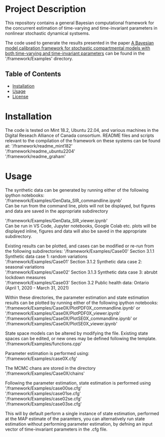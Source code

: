 # Project Description
This repository contains a general Bayesian computational framework for the concurrent estimation of time-varying and time-invariant parameters in nonlinear stochastic dynamical systsems.

The code used to generate the results presented in the paper [A Bayesian model calibration framework for stochastic compartmental models with both time-varying and time-invariant parameters](https://www.sciencedirect.com/science/article/pii/S2468042724000563) can be found in the '/framework/Examples' directory.

## Table of Contents
- [Installation](#installation)
- [Usage](#usage)
- [License](#license)


# Installation
The code is tested on Mint 18.2, Ubuntu 22.04, and various machines in the Digital Reseach Alliance of Canada consortium. README files and scripts relevant to the compilation of the framework on these systems can be found at: 
'/framework/readme_mint182'  
'/framework/readme_ubuntu2204'  
'/framework/readme_graham'  

# Usage

The synthetic data can be generated by running either of the following ipython notebooks:   
'/framework/Examples/GenData_SIR_commandline.ipynb'  
Can be run from the command line, plots will not be displayed, but figures and data are saved in the appropriate subdirectory  

'/framework/Examples/GenData_SIR_viewer.ipynb'  
Can be run in VS Code, Jupyter notebooks, Google Colab etc. plots will be displayed inline, figures and data will also be saved in the appropriate subdirectory.

Existing results can be plotted, and cases can be modified or re-run from the following subdirectories:
'/framework/Examples/Case00' Section 3.1.1 Synthetic data case 1: random variations  
'/framework/Examples/Case01' Section 3.1.2 Synthetic data case 2: seasonal variations  
'/framework/Examples/Case02' Section 3.1.3 Synthetic data case 3: abrubt lockdown measures  
'/framework/Examples/Case03' Section 3.2 Public health data: Ontario (April 1, 2020 - March 31, 2021)  

Within these directories, the parameter estimation and state estimation results can be plotted by running either of the following ipython notebooks: 
'/framework/Examples/Case0X/PlotPDF0X_commandline.ipynb'  or '/framework/Examples/Case0X/PlotPDF0X_viewer.ipynb'  
'/framework/Examples/Case0X/PlotSE0X_commandline.ipynb'  or '/framework/Examples/Case0X/PlotSE0X_viewer.ipynb'  


State space models can be altered by modifying the file. Existing state spaces can be edited, or new ones may be defined following the template.  
'/framework/Examples/functions.cpp'  

Parameter estimation is performed using:  
'/framework/Examples/case0X.cfg'

The MCMC chans are stored in the directory  
'/framework/Examples/Case0X/chains'

Following the parameter estimation, state estimation is performed using  
'/framework/Examples/case00se.cfg'  
'/framework/Examples/case01se.cfg'  
'/framework/Examples/case02se.cfg'  
'/framework/Examples/case03se.cfg'  

This will by default perform a single instance of state estimation, performed at the MAP estimate of the paramters, you can alternatively run state estimation without performing parameter estimation, by defning an input vector of time-invariant parameters in the .cfg file.

